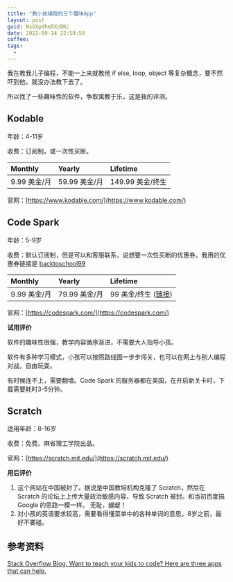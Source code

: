 ```yaml
---
title: "教小孩编程的三个趣味App"
layout: post
guid: NsGXpdheDXcBKc
date: 2022-09-14 22:59:59
coffee:
tags:
  -
---
```


我在教我儿子编程，不能一上来就教他 if else, loop, object 等复杂概念，要不然吓到他，就没办法教下去了。

所以找了一些趣味性的软件，争取寓教于乐，这是我的评测。

## Kodable

年龄：4-11岁

收费：订阅制，或一次性买断。

| Monthly | Yearly  | Lifetime |
|:--|:--|:--|
| 9.99 美金/月 | 59.99 美金/月 | 149.99 美金/终生 | 


官网：[https://www.kodable.com/](https://www.kodable.com/)


## Code Spark

年龄：5-9岁

收费：默认订阅制，但是可以和客服联系，说想要一次性买断的优惠券。我用的优惠券链接是 [backtoschool99](https://accounts.codespark.com/promo?promoCode=backtoschool99)

| Monthly | Yearly  | Lifetime |
|:--|:--|:--|
| 9.99 美金/月 | 79.99 美金/月 | 99 美金/终生 ([链接](https://accounts.codespark.com/promo?promoCode=backtoschool99)) | 

官网：[https://codespark.com/](https://codespark.com/)


**试用评价**

软件的趣味性很强，教学内容循序渐进，不需要大人指导小孩。

软件有多种学习模式，小孩可以按照路线图一步步闯关，也可以在网上与别人编程对战，自由玩耍。

有时候连不上，需要翻墙。Code Spark 的服务器都在美国，在开启新关卡时，下载需要耗时3-5分钟。

## Scratch


适用年龄：8-16岁

收费：免费。麻省理工学院出品。

官网：[https://scratch.mit.edu/](https://scratch.mit.edu/)

**用后评价**

1. 这个网站在中国被封了。据说是中国教培机构克隆了 Scratch，然后在 Scratch 的论坛上上传大量政治敏感内容，导致 Scratch 被封。和当初百度搞 Google 的思路一模一样。 无耻，龌龊！
2. 对小孩的英语要求较高，需要看得懂菜单中的各种单词的意思。8岁之前，最好不要碰。



## 参考资料

[Stack Overflow Blog: Want to teach your kids to code? Here are three apps that can help.](https://stackoverflow.blog/2021/01/12/want-to-teach-your-kids-to-code-here-are-three-apps-that-can-help/)
